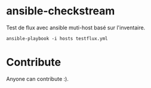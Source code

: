 # ansible-checkstream
Test de flux avec ansible muti-host basé sur l'inventaire.
```
ansible-playbook -i hosts testflux.yml
```


# Contribute

Anyone can contribute :).

